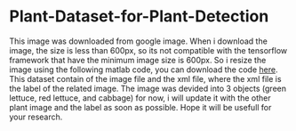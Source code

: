 # Plant-Dataset-for-Plant-Detection
This image was downloaded from google image. When i download the image, the size is less than 600px, so its not compatible with the tensorflow framework that have the minimum image size is 600px. So i resize the image using the following matlab code, you can download the code [here](https://www.dropbox.com/s/hf4xdeg00bpjmk4/multiple_images_resizer.m?dl=0). This dataset contain of the image file and the xml file, where the xml file is the label of the related image. The image was devided into 3 objects (green lettuce, red lettuce, and cabbage) for now, i will update it with the other plant image and the label as soon as possible. Hope it will be usefull for your research.
